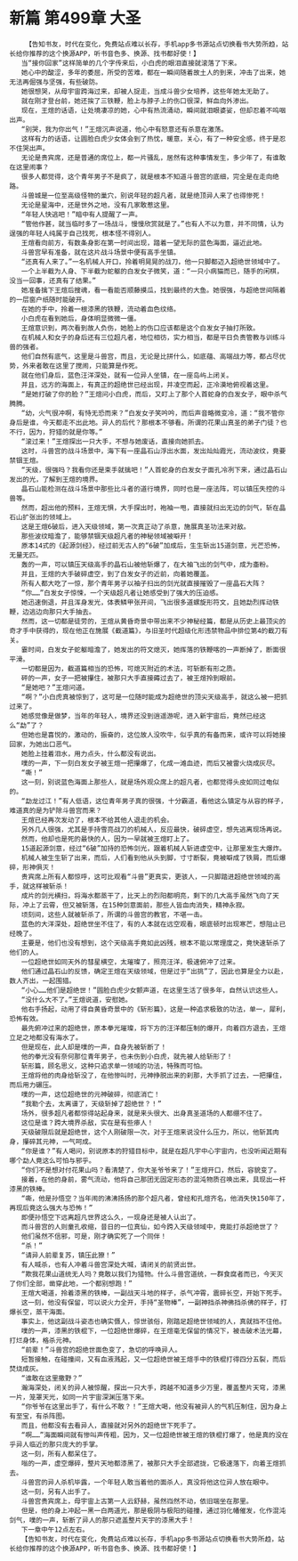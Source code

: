 # 新篇 第499章 大圣
        【告知书友，时代在变化，免费站点难以长存，手机app多书源站点切换看书大势所趋，站长给你推荐的这个换源APP，听书音色多、换源、找书都好使！】
       当“接你回家”这样简单的几个字传来后，小白虎的眼泪直接就滚落了下来。
       她心中的酸涩，多年的委屈，所受的苦难，都在一瞬间随着故土人的到来，冲击了出来，她无法再倔强与坚强，有些破防。
       她很想哭，从母宇宙跨海过来，却被人捉走，当成斗兽少女培养，这些年她太无助了。
       就在刚才登台前，她还挨了三铁鞭，脸上与脖子上的伤口很深，鲜血向外渗出。
       现在，王煊的话语，让处境凄凉的她，心中有热流涌动，瞬间就泪眼婆娑，但却忍着不呜咽出声。
       “别哭，我为你出气！”王煊沉声说道，他心中有怒意还有杀意在激荡。
       这样有力的话语，让圆脸白虎少女体会到了热忱，暖意，关心，有了一种安全感，终于是忍不住哭出声。
       无论是贵宾席，还是普通的席位上，都一片骚乱，居然有这种事情发生，多少年了，有谁敢在这里闹事？
       很多人都觉得，这个青年男子不是疯了，就是根本不知道斗兽宫的底细，完全是在走向绝路。
       斗兽城是一位至高级怪物的巢穴，别说年轻的超凡者，就是绝顶异人来了也得惨死！
       无论是星海中，还是世外之地，没有几家敢惹这里。
       “年轻人快逃吧！”暗中有人提醒了一声。
       “管他作甚，就当临时多了一场战斗，慢慢欣赏就是了。”也有人不以为意，并不同情，认为逞强的年轻人纯属于自己找死，根本怪不得别人。
       王煊看向前方，有数条身影在第一时间出现，踏着一望无际的蓝色海面，逼近此地。
       斗兽宫早有准备，就在这片战斗场景中便有高手坐镇。
       “还真有人来了。”一名机械人开口，拎着明晃晃的战刀，他一只脚都迈入超绝世领域中了。
       一个上半截为人身、下半截为蛇躯的白发女子微笑，道：“一只小病猫而已，随手的闲棋，没当一回事，还真有了结果。”
       她准备擒下王煊后搜魂，看一看能否顺藤摸瓜，找到最终的大鱼。她很强，与超绝世间隔着的一层窗户纸随时能破开。
       在她的手中，拎着一根漆黑的铁鞭，流动着血色纹络。
       小白虎在看到她后，身体明显微微一僵。
       王煊意识到，两次看到故人负伤，她脸上的伤口应该都是这个白发女子抽打所致。
       在机械人和女子的身后还有三位超凡者，地位相彷，实力相当，都是平日负责管教与训练斗兽的强者。
       他们自然有底气，这里是斗兽宫，而且，无论是比拼什么，如底蕴、高端战力等，都占尽优势，外来者敢在这里了搅闹，只能算是作死。
       就在他们身后，蓝色汪洋深处，就有一位异人坐镇，在一座岛屿上闭关。
       并且，远方的海面上，有真正的超绝世已经出现，并凌空而起，正冷漠地俯视着这里。
       “是她打破了你的脸？”王煊问小白虎，而后，又盯上了那个人首蛇身的白发女子，眼中杀气腾腾。
       “幼，火气很冲啊，有恃无恐而来？”白发女子笑吟吟，而后声音略微变冷，道：“我不管你身后是谁，今天都走不出此地。异人的后代？那根本不够看。所谓的花果山真圣的弟子门徒？也不行，因为，狩猎的就是你等。”
       “滚过来！”王煊探出一只大手，不想与她废话，直接向她抓去。
       这时，斗兽宫的战斗场景中，海下有一座晶石山浮出水面，发出灿灿霞光，流动波纹，竟要禁锢王煊。
       “天级，很强吗？我看你还是束手就擒吧！”人首蛇身的白发女子面孔冷冽下来，通过晶石山发出的光，了解到王煊的境界。
       晶石山能检测在战斗场景中那些比斗者的道行境界，同时也是一座法阵，可以镇压失控的斗兽等。
       然而，超出他的预料，王煊无惧，大手探出时，袍袖一甩，直接就扫出无边的剑气，斩在晶石山扩张出的领域上。
       这是王煊6破后，进入天级领域，第一次真正动了杀意，施展真圣功法来对敌。
       那些波纹暗澹了，能够禁锢天级超凡者的神秘领域被噼开！
       原本14式的《起源剑经》，经过前无古人的“6破”加成后，生生斩出15道剑意，光芒恐怖，无量无匹。
       轰的一声，可以镇压天级高手的晶石山被他斩爆了，在大袖飞出的剑气中，成为齑粉。
       并且，王煊的大手破碎虚空，到了白发女子的近前，向着她覆盖。
       所有人都大吃了一惊，那个青年男子以袖子扫出的剑光就直接摧毁了一座晶石大阵？
       “你……”白发女子惊悚，一个天级超凡者让她感受到了强大的压迫感。
       她迅速倒退，并且浑身发光，体表鳞甲张开间，飞出很多道螺旋形符文，且她勐烈挥动铁鞭，边逃边向那只大手抽去。
       然而，这一切都是徒劳的，王煊从黄昏奇景中带出来不少神秘经篇，都是从历史上最顶尖的奇才手中获得的，现在他正在施展《截道篇》，与旧圣时代超级化形违禁物品中排位第4的截刀有关。
       霎时间，白发女子蛇躯暗澹了，她发出的符文熄灭，她挥落的铁鞭喀的一声断掉了，断面很平滑。
       一切都是因为，截道篇相当的恐怖，可熄灭附近的术法，可斩断有形之质。
       砰的一声，女子一把被攥住，被那只大手直接薅过去了，被王煊拎到眼前。
       “是她吧？”王煊问道。
       “啊？”小白虎真被惊到了，这可是一位随时能成为超绝世的顶尖天级高手，就这么被一把抓过来了。
       她感觉像是做梦，当年的年轻人，境界还没到逍遥游呢，进入新宇宙后，竟然已经这么“勐”了？
       但她也是喜悦的，激动的，振奋的，这位故人没吹牛，似乎真的有备而来，或许可以将她接回家，为她出口恶气。
       她脸上挂着泪水，用力点头，什么都没有说出。
       噗的一声，下一刻白发女子被王煊一把攥爆了，化成一滩血迹，而后又被雷火烧成灰尽。
       “嘶！”
       这一刻，别说蓝色海面上那些人，就是场外观众席上的超凡者，也都觉得头皮如同过电似的。
       “勐龙过江！”有人低语，这位青年男子真的很强，十分霸道，看他这么镇定与从容的样子，难道真的是为铲除斗兽宫而来？
       王煊已经再次发动了，根本不给其他人退走的机会。
       另外几人很强，尤其是手持雪亮战刀的机械人，反应最快，破碎虚空，想先逃离现场再说。
       然而，他却也是死的最快的人，因为一早就被王煊盯上了。
       15道起源剑意，经过“6破”加持的恐怖剑光，跟着机械人斩进虚空中，让那里发生大爆炸。
       机械人被生生斩了出来，而后，人们看到他从头到脚，寸寸断裂，竟被噼成了铁屑，而后爆碎，形神俱灭！
       贵宾席上所有人都惊呼，这可比观看“斗兽”更真实，更骇人，一只脚踏进超绝世领域的高手，就这样被斩杀！
       成片的剑光横扫，将海水都蒸干了，比天上的烈阳都明亮，剩下的几大高手虽然飞向了天际，冲上了云霄，但又被斩落，在15种剑意面前，那些人皆血肉消失，精神永寂。
       顷刻间，这些人就被斩杀了，所谓的斗兽宫的教官，不堪一击。
       蓝色的大洋深处，超绝世坐不住了，有的人本就在远空观看，眼底顿时出现寒芒，想阻止已经晚了。
       主要是，他们也没有想到，这个天级高手竟如此凶残，根本不能以常理度之，竟快速斩杀了他们的人。
       一位超绝世如同天外的彗星横空，太璀璨了，照亮汪洋，极速俯冲了过来。
       他们通过晶石山的反馈，确定王煊在天级领域，但是过于“出挑”了，因此也算是全力以赴，数人齐出，一起围猎。
       “小心……他们是超绝世！”圆脸白虎少女颤声道，在这里生活了很多年，自然认识这些人。
       “没什么大不了。”王煊说道，安慰她。
       他右手扬起，动用了得自黄昏奇景中的《斩形篇》，这是一种追求极致的功法，单一，犀利，恐怖有效。
       最先俯冲过来的超绝世，原本拳光璀璨，将下方的汪洋都压制的爆开，向着四方退去，王煊立足之地都没有海水了。
       但是现在，此人却是噗的一声，自身先被斩断了！
       他的拳光没有奈何那位青年男子，也未伤到小白虎，就先被人给斩形了！
       斩形篇，顾名思义，这种只追求单一领域的功法，特殊而可怕。
       王煊将他的肉身给斩没了，在他惨叫时，元神挣脱出来的刹那，大手抓了过去，一把攥住，而后用力碾压。
       噗的一声，这位超绝世的元神破碎，彻底消亡！
       “我勒个去，太离谱了，天级斩掉了超绝世？！”
       场外，很多超凡者都惊得站起身来，就是来头很大、出身真圣道场的人都绷不住了。
       这位是谁？跨大境界杀敌，实在是有些瘆人！
       天级破限后就是超绝世，这个人刚破限一次，对于王煊来说没什么压力，所以，他斩其肉身，攥碎其元神，一气呵成。
       “你是谁？”有人喝问，别说原本的狩猎目标中，就是在超凡宇中心宇宙内，也没听闻近期有哪个勐人竟这么可怕与邪乎。
       “你们不是想对付花果山吗？看清楚了，你大圣爷爷来了！”王煊开口，然后，容貌变了。
       接着，在他的身前，雾气流动，他将自己那团无固定形态的混沌物质召唤出来，具现出一杆漆黑的铁棒。
       “嘶，他是孙悟空？当年闹的沸沸扬扬的那个超凡者，曾经和孔煊齐名，他消失快150年了，再现后竟这么强大与恐怖！”
       即便孙悟空下远离超凡世界这么久，一现身还是被人认出了。
       而斗兽宫的人则童孔收缩，昔日的一位真仙，如今跨入天级领域中，竟能打杀超绝世了？
       他们虽然不信邪，可是，刚才确实死了一个同伴！
       “杀！”
       “请异人前辈复苏，镇压此獠！”
       有人喊杀，也有人冲着斗兽宫深处大喊，请闭关的前贤出世。
       “欺我花果山道统无人吗？竟敢以我们为猎物。什么斗兽宫道统，一群食腐者而已，今天灭了你们全部，凿穿此地，一个都别想跑！”
       王煊大喝道，拎着漆黑的铁棒，一副战天斗地的样子，杀气冲霄，震碎长空，开始下死手。
       这一刻，他没有保留，可以说火力全开，手持“圣物棒”，一副神挡杀神佛挡杀佛的样子，打爆长空，蒸干海面。
       事实上，他这副战斗姿态也确实慑人，惊世骇俗，刚踏足超绝世领域的人，真就挡不住他。
       噗的一声，漆黑的铁棍下，一位超绝世爆碎，在王煊毫无保留的情况下，被击破术法光幕，打烂身体，格杀元神。
       “前辈！”斗兽宫的超绝世面色变了，急切的呼唤异人。
       短暂接触，在碰撞间，又有血液溅起，又一位超绝世被王煊手中的铁棍打得四分五裂，而后焚烧成灰。
       “谁敢在这里撒野？”
       瀚海深处，闭关的异人被惊醒，探出一只大手，跨越不知道多少万里，覆盖整片天穹，漆黑一片，笼罩天光，如同一片宇宙深渊压落下来。
       “你爷爷在这里出手了，有什么不敢？！”王煊大喝，他没有被异人的气机压制住，因为身上有至宝，有杀阵图。
       而且，他都没有去看异人，直接就对另外的超绝世下死手了。
       “啊……”海面瞬间就有惨叫声传粗，因为，又一位超绝世被王煊的铁棍打爆了，他是真的没在乎异人临近的那只庞大的手掌。
       这一刻，所有人都呆住了。
       嗡的一声，虚空爆碎，整片天地都漆黑了，被那只大手全部遮拢，它极速落下，向着王煊抓去。
       斗兽宫的异人杀机毕露，一个年轻人敢当着他的面杀人，真没将他这位异人放在眼中。
       这一刻，另有人出手了。
       斗兽宫贵宾席上，母宇宙上古第一人云舒赫，虽然岿然不动，依旧端坐在那里。
       但是，他的身上冲起一黑一白两道光，那是极阴与极阳的碰撞，通过羽化幡催发，化作混沌剑气，噗的一声，斩断了异人的那只遮盖整片天宇的漆黑大手！
       下一章中午12点左右。
       【告知书友，时代在变化，免费站点难以长存，手机app多书源站点切换看书大势所趋，站长给你推荐的这个换源APP，听书音色多、换源、找书都好使！】